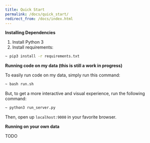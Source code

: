 ```yaml
---
title: Quick Start
permalink: /docs/quick_start/
redirect_from: /docs/index.html
---
```


**Installing Dependencies**

1. Install Python 3
2. Install requirements:
```sh
~ pip3 install -r requirements.txt
```
**Running code on my data (this is still a work in progress)**

To easily run code on my data, simply run this command:

```sh
~ bash run.sh
```

But, to get a more interactive and visual experience, run the following command:
    
```sh
~ python3 run_server.py
```
    
Then, open up `localhost:9000` in your favorite browser.

**Running on your own data**

TODO